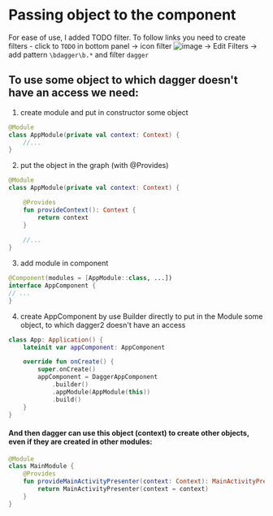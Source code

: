 # Passing object to the component

For ease of use, I added TODO filter. To follow links you need to create filters -
 click to `TODO` in bottom panel -> icon filter ![image](https://user-images.githubusercontent.com/121166010/214673108-b36497d7-85a4-4086-8beb-c6e8dbe297ad.png) -> Edit Filters -> add pattern `\bdagger\b.*` and filter `dagger` 

## To use some object to which dagger doesn't have an access we need:
1. create module and put in constructor some object
```kotlin
@Module
class AppModule(private val context: Context) {
    //...
}
```

2. put the object in the graph (with @Provides)
```kotlin
@Module
class AppModule(private val context: Context) {

    @Provides
    fun provideContext(): Context {
        return context
    }
    
    //...
}
```

3. add module in component
```kotlin
@Component(modules = [AppModule::class, ...])
interface AppComponent {
// ...
}
```

4. create AppComponent by use Builder directly to put in the Module some object, to which dagger2 doesn't have an access 
```kotlin
class App: Application() {
    lateinit var appComponent: AppComponent

    override fun onCreate() {
        super.onCreate()
        appComponent = DaggerAppComponent
            .builder()
            .appModule(AppModule(this))
            .build()
    }
}
```
#### And then dagger can use this object (context) to create other objects, even if they are created in other modules:
```kotlin
@Module
class MainModule {
    @Provides
    fun provideMainActivityPresenter(context: Context): MainActivityPresenter {
        return MainActivityPresenter(context = context)
    }
}
```

